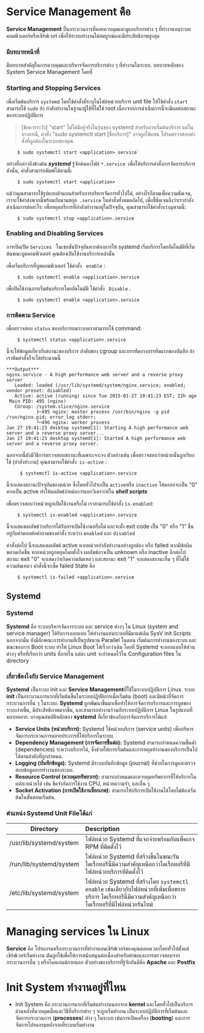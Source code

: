 # Service Management คือ
**Service Management** ป็นกระบวนการที่คอยควบคุมและดูแลบริการต่าง ๆ ที่ทำงานบนระบบคอมพิวเตอร์หรือเซิร์ฟเวอร์ เพื่อให้ระบบทำงานได้สมบูรณ์และมีประสิทธิภาพสูงสุด

### มีบทบาทหน้าที่
มีบทบาทสำคัญในการควบคุมและบริหารจัดการบริการต่าง ๆ ที่ทำงานในระบบ. บทบาทหลักของ System Service Management โดยที่

### Starting and Stopping Services
เพื่อเริ่มต้นบริการ ```systemd``` โดยใช้คำสั่งที่ระบุในไฟล์หน่วยบริการ unit file ให้ใช้คำสั่ง ```start``` สามารถใช้ ```sudo``` ถ้า	กำลังทำงานในฐานะผู้ใช้ที่ไม่ใช่ root เนื่องจากการดำเนินการนี้จะมีผลต่อสถานะของระบบปฏิบัติการ
> [ข้อควรระวัง]
> "start" ไม่ได้มีอยู่จริงในรุ่นของ systemd สำหรับการเริ่มต้นบริการ แต่ในบางกรณี, คำสั่ง "sudo systemctl start [ชื่อบริการ]" อาจถูกใช้แทน โปรดตรวจสอบคำสั่งที่ถูกต้องในระบบของคุณ.
```
	$ sudo systemctl start <application> service`
````
อย่างที่กล่าวถึงข้างต้น ***systemd*** รู้จักค้นหาไฟล์ ```*.service ```เพื่อให้บริการคำสั่งการจัดการบริการ ดังนั้น, คำสั่งสามารถพิมพ์ได้ตามนี้:
```
	$ sudo systemctl start <application>
````
แม้ว่าคุณสามารถใช้รูปแบบด้านบนสำหรับการบริหารจัดการทั่วไปได้, อย่างไรก็ตามเพื่อความชัดเจน, เราจะใช้คำส่งพวกนี้พร้อมกับนามสกุล``` .service``` ในคำสั่งทั้งหมดถัดไป, เพื่อชี้ชัดเจนถึงว่าเรากำลังดำเนินการต่ออะไร:
เพื่อหยุดบริการที่กำลังทำงานอยู่ในปัจจุบัน, คุณสามารถใช้คำสั่ง``` stop ```ตามนี้:
```
	$ sudo systemctl stop <application>.service
````

### Enabling and Disabling Services
การเปิด/ปิด ```Services ``` ในเซลซันปัจจุบันหากต้องการให้ systemd เริ่มบริการโดยอัตโนมัติที่เริ่มต้นขณะบูตคอมพิวเตอร์ คุณต้องเปิดใช้งานบริการเหล่านั้น

เพื่อเริ่มบริการที่บูตคอมพิวเตอร์ ใช้คำสั่ง ``` enable``` :
```
	$ sudo systemctl enable <application>.service
````
เพื่อปิดใช้งานการเริ่มต้นบริการโดยอัตโนมัติ ใช้คำสั่ง ``` Disable``` .
```
	$ sudo systemctl enable <application>.service
````

### การติดตาม Service
  เพื่อตรวจสอบ `status` ของบริการบนระบบเราสามารถใช้ command:
```
	$ systemctl status <application>.service
````
นี้จะให้ข้อมูลเกี่ยวกับสถานะของบริการ ลำดับของ cgroup และบรรทัดบางบรรทัดแรกของบันทึก
ถ้าเราพิมคำสั่งก็จะได้ประมาณนี้

```
***Output***
nginx.service - A high performance web server and a reverse proxy server
   Loaded: loaded (/usr/lib/systemd/system/nginx.service; enabled; vendor preset: disabled)
   Active: active (running) since Tue 2015-01-27 19:41:23 EST; 22h ago
 Main PID: 495 (nginx)
   CGroup: /system.slice/nginx.service
           ├─495 nginx: master process /usr/bin/nginx -g pid /run/nginx.pid; error_log stderr;
           └─496 nginx: worker process
Jan 27 19:41:23 desktop systemd[1]: Starting A high performance web server and a reverse proxy server...
Jan 27 19:41:23 desktop systemd[1]: Started A high performance web server and a reverse proxy server.
````

นอกจากนี้ยังมีวิธีการตรวจสอบสถานะที่เฉพาะเจาะจง ตัวอย่างเช่น เพื่อตรวจสอบว่าหน่วยนั้นถูกเรียกใช้ (กำลังทำงาน) คุณสามารถใช้คำสั่ง``` is-active``` :
```
	 $ systemctl is-active <application>.service
````
  
นี้จะแสดงสถานะปัจจุบันของหน่วย ซึ่งโดยทั่วไปจะเป็น ```active```หรือ ```inactive``` โค้ดออกจะเป็น "0" หากเป็น active ทำให้ผลลัพธ์ง่ายต่อการแยกวิเคราะห์ใน ***shell scripts***

  
เพื่อตรวจสอบว่าหน่วยถูกเปิดใช้งานหรือไม่ เราสามารถใช้คำสั่ง ```is-enabled```:
```
	$ systemctl is-enabled <application>.service
````

นี้จะแสดงผลลัพธ์ว่าบริการได้รับการเปิดใช้งานหรือไม่ และจะตั้ง exit code เป็น "0" หรือ "1" ขึ้นอยู่กับคำตอบต่อคำถามของคำสั่ง ระหว่าง ```enabled``` และ ```disabled```

คำสั่งต่อไป   นี้จะแสดงผลลัพธ์ active หากหน่วยกำลังทำงานอย่างถูกต้อง หรือ failed หากมีข้อผิดพลาดเกิดขึ้น หากหน่วยถูกหยุดโดยตั้งใจ ผลลัพธ์อาจเป็น unknown หรือ inactive อีกต่อไป สถานะ exit "0" จะแสดงว่าเกิดความล้มเหลว และสถานะ exit "1" จะแสดงสถานะอื่น ๆ ที่ไม่ใช่ความล้มเหลว คำสั่งนี้จะเช็ค failed State คือ
```
	$ systemctl is-failed <application>.service
````


## Systemd
### Systemd
**Systemd** คือ ระบบบริหารจัดการระบบ และ service ต่างๆ ใน Linux (system and service manager) ได้รับการออกแบบ ให้ทำงานแทนระบบที่มีมาแต่เดิม SysV init Scripts นอกจากนั้น ยังมีลักษณะการทำงานที่เป็นรูปขนาน Parallel ในตอน เริ่มต้นการทำงานของระบบ และ ขณะของการ Boot ระบบ ทำให้ Linux Boot ได้เร็วกว่าเดิม โดยที่ Systemd จะออกแบบให้ส่วนต่างๆ หรือที่เรียกว่า units ที่ภายใน แต่ละ unit จะกำหนดไว้ใน Configuration files ใน directory

### เกี่ยวข้องไงกับ Service Management
**Systemd** เป็นระบบ init และ **Service Management**ที่ใช้ในระบบปฏิบัติการ Linux. ระบบ **init** เป็นกระบวนการแรกที่เริ่มต้นขึ้นในระบบปฏิบัติการเมื่อเริ่มต้น (boot) และมีหน้าที่จัดการกระบวนการอื่น ๆ ในระบบ.
**Systemd** ถูกพัฒนาขึ้นมาเพื่อทำให้การจัดการบริการและการบูตของระบบง่ายขึ้น, มีประสิทธิภาพมากขึ้น, และสามารถทำงานร่วมกับระบบปฏิบัติการ Linux ในรูปแบบที่หลากหลาย.
บางคุณสมบัติหลักของ **systemd** ที่เกี่ยวข้องกับการจัดการบริการได้แก่:
- **Service Units (หน่วยบริการ):** Systemd ใช้หน่วยบริการ (service units) เพื่อบริหารจัดการกระบวนการหลายประการที่ให้บริการในระบบ.
- **Dependency Management (การจัดการขึ้นต่อ):** Systemd สามารถกำหนดความขึ้นต่ำ (dependencies) ระหว่างบริการได้, ซึ่งช่วยให้การเริ่มต้นและการหยุดทำงานของบริการเป็นไปได้ตามลำดับที่ถูกกำหนด.
- **Logging (บันทึกข้อมูล):** Systemd มีระบบบันทึกข้อมูล (journal) ที่ช่วยในการดูและตรวจสอบข้อมูลการทำงานของระบบ.
- **Resource Control (ควบคุมทรัพยากร):** สามารถกำหนดและควบคุมทรัพยากรที่ให้บริการในแต่ละหน่วยได้ เช่น ขีดจำกัดการใช้งาน CPU, หน่วยความจำ, และอื่น ๆ.
- **Socket Activation (การเปิดใช้งานซ็อกเกต):** สามารถให้บริการเปิดใช้งานได้โดยไม่ต้องเริ่มต้นในขั้นตอนเริ่มต้น.
### ตำแหน่ง Systemd Unit Fileได้แก่

| Directory   | Description | 
| ---------- | :--------- | 
| /usr/lib/systemd/system | ไฟล์หน่วย Systemd ที่แจกจ่ายพร้อมกับแพ็คเกจ RPM ที่ติดตั้งไว้ | 
| /run/lib/systemd/system  | ไฟล์หน่วย Systemd ที่สร้างขึ้นในขณะรัน ไดเร็กทอรีนี้มีความสำคัญเหนือกว่าไดเร็กทอรีที่มีไฟล์หน่วยบริการที่ติดตั้งไว้ | 
| /etc/lib/systemd/system   | ไฟล์หน่วย Systemd ที่สร้างโดย `systemctl enable` เช่นเดียวกับไฟล์หน่วยที่เพิ่มเพื่อขยายบริการ ไดเร็กทอรีนี้มีความสำคัญเหนือกว่าไดเร็กทอรีที่มีไฟล์หน่วยรันไทม์   |



# Managing services ใน Linux
**Service** คือ โปรแกรมหรือกระบวนการที่ทำงานบนเซิร์ฟเวอร์ของคุณตลอดเวลาโดยทั่วไปตั้งแต่เซิร์ฟเวอร์เริ่มทำงาน มันถูกใช้เพื่อให้การสนับสนุนต่อเนื่องสำหรับคำขอและการตรวจสอบจากกระบวนการอื่น ๆ หรือไคลเอนต์ภายนอก ตัวอย่างของบริการที่รู้จักกันดีคือ **Apache** และ **Postfix**

# Init System ทำงานอยู่ที่ไหน
- Init System คือ กระบวนการแรกที่เริ่มต้นทำงานนอกจาก **kernel** และโดยทั่วไปเป็นบริการด้านหลังที่ควบคุมเมื่อและวิธีที่บริการต่าง ๆ จะถูกเริ่มทำงาน
เป็นระบบปฏิบัติการที่เริ่มต้นและจัดการกระบวนการ (**processes**) ต่าง ๆ ในระบบ เช่นการเปิดเครื่อง (**booting**) และการจัดการโปรแกรมหลังจากที่ระบบเริ่มทำงาน

